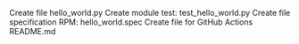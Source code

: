 Create file hello_world.py
Create module test: test_hello_world.py
Create file specification RPM: hello_world.spec
Create file for GitHub Actions
README.md
